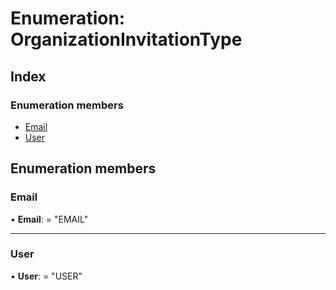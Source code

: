 
# Enumeration: OrganizationInvitationType

## Index

### Enumeration members

* [Email](organizationinvitationtype.md#email)
* [User](organizationinvitationtype.md#user)

## Enumeration members

###  Email

• **Email**: = "EMAIL"

___

###  User

• **User**: = "USER"
